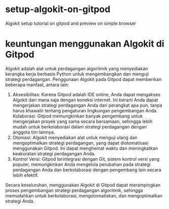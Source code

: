 # setup-algokit-on-gitpod
Algokit setup tutorial on gitpod and preview on simple browser

# keuntungan menggunakan Algokit di Gitpod
Algokit adalah alat untuk perdagangan algoritmik yang menyediakan kerangka kerja berbasis Python untuk mengembangkan dan menguji strategi perdagangan.
Penggunaan Algokit pada Gitpod dapat memberikan beberapa manfaat, antara lain:

1. Aksesibilitas: Karena Gitpod adalah IDE online, Anda dapat mengakses Algokit dari mana saja dengan koneksi internet. Ini berarti Anda dapat mengerjakan strategi perdagangan
   Anda dari perangkat apa pun, tanpa harus khawatir tentang pengaturan lingkungan pengembangan Anda.
   Kolaborasi: Gitpod memungkinkan banyak pengembang untuk mengerjakan proyek yang sama secara bersamaan, sehingga lebih mudah untuk berkolaborasi dalam strategi perdagangan
   dengan anggota tim lainnya.
2. Otomasi: Algokit menyediakan alat untuk menguji ulang dan mengoptimalkan strategi perdagangan, yang dapat diotomatisasi menggunakan Gitpod. Ini dapat menghemat waktu dan
   meningkatkan keakuratan strategi perdagangan Anda.
3. Kontrol Versi: Gitpod terintegrasi dengan Git, sistem kontrol versi yang populer, memungkinkan Anda mengelola perubahan pada strategi perdagangan Anda dan berkolaborasi
   dengan pengembang lain secara lebih efektif.

Secara keseluruhan, menggunakan Algokit di Gitpod dapat merampingkan proses pengembangan strategi perdagangan algoritmik, sehingga memudahkan untuk berkolaborasi, mengotomatiskan, dan mengoptimalkan strategi Anda.
